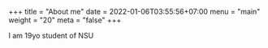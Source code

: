 +++
title = "About me"
date = 2022-01-06T03:55:56+07:00
menu = "main"
weight = "20"
meta = "false"
+++

I am 19yo student of NSU
